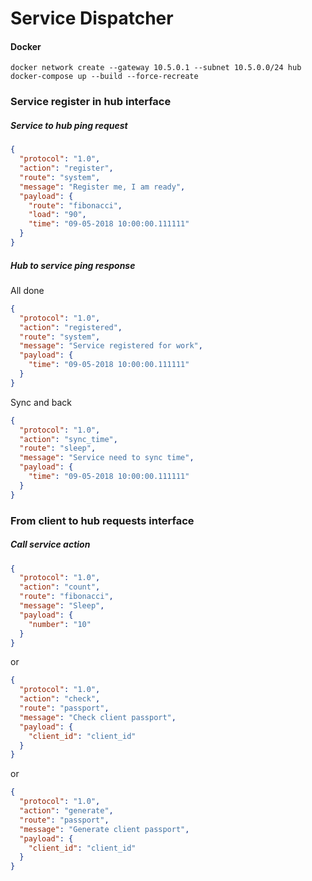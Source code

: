 # Service Dispatcher

#### Docker
```console
docker network create --gateway 10.5.0.1 --subnet 10.5.0.0/24 hub
docker-compose up --build --force-recreate
```

### Service register in hub interface

##### Service to hub ping request
```json
{
  "protocol": "1.0",
  "action": "register",
  "route": "system",
  "message": "Register me, I am ready",
  "payload": {
    "route": "fibonacci",
    "load": "90",
    "time": "09-05-2018 10:00:00.111111"
  }
} 

```

##### Hub to service ping response

All done

```json
{
  "protocol": "1.0",
  "action": "registered",
  "route": "system",
  "message": "Service registered for work",
  "payload": {
    "time": "09-05-2018 10:00:00.111111"
  }
}
```
Sync and back

```json
{
  "protocol": "1.0",
  "action": "sync_time",
  "route": "sleep",
  "message": "Service need to sync time",
  "payload": {
    "time": "09-05-2018 10:00:00.111111"
  }
}
```

### From client to hub requests interface

##### Call service action

```json
{
  "protocol": "1.0",
  "action": "count",
  "route": "fibonacci",
  "message": "Sleep",
  "payload": {
    "number": "10"
  }
}
```
or 

```json
{
  "protocol": "1.0",
  "action": "check",
  "route": "passport",
  "message": "Check client passport",
  "payload": {
    "client_id": "client_id"
  }
}
```
or 

```json
{
  "protocol": "1.0",
  "action": "generate",
  "route": "passport",
  "message": "Generate client passport",
  "payload": {
    "client_id": "client_id"
  }
}
```